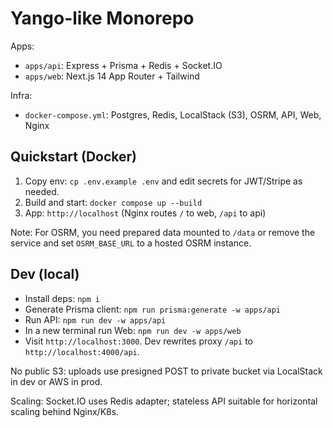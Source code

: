 # Yango-like Monorepo

Apps:
- `apps/api`: Express + Prisma + Redis + Socket.IO
- `apps/web`: Next.js 14 App Router + Tailwind

Infra:
- `docker-compose.yml`: Postgres, Redis, LocalStack (S3), OSRM, API, Web, Nginx

## Quickstart (Docker)

1. Copy env: `cp .env.example .env` and edit secrets for JWT/Stripe as needed.
2. Build and start: `docker compose up --build`
3. App: `http://localhost` (Nginx routes `/` to web, `/api` to api)

Note: For OSRM, you need prepared data mounted to `/data` or remove the service and set `OSRM_BASE_URL` to a hosted OSRM instance.

## Dev (local)

- Install deps: `npm i`
- Generate Prisma client: `npm run prisma:generate -w apps/api`
- Run API: `npm run dev -w apps/api`
- In a new terminal run Web: `npm run dev -w apps/web`
- Visit `http://localhost:3000`. Dev rewrites proxy `/api` to `http://localhost:4000/api`.

No public S3: uploads use presigned POST to private bucket via LocalStack in dev or AWS in prod.

Scaling: Socket.IO uses Redis adapter; stateless API suitable for horizontal scaling behind Nginx/K8s.